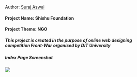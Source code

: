 Author: <a href="https://surajaswal.dev/">Suraj Aswal</a>

<h4><b>Project Name: Shishu Foundation</b></h4>
<h4><b>Project Theme: NGO</b></h4>
<h5>This project is created in the purpose of online web designing competition Front-War organised by DIT University</h5>
<h5>Index Page Screenshot</h5>
<img src="https://user-images.githubusercontent.com/87890258/174467883-92f99c95-f00f-4aec-ac43-7ba807759d51.png">
